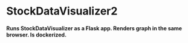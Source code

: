 # StockDataVisualizer2
 #### Runs StockDataVisualizer as a Flask app. Renders graph in the same browser. Is dockerized.
